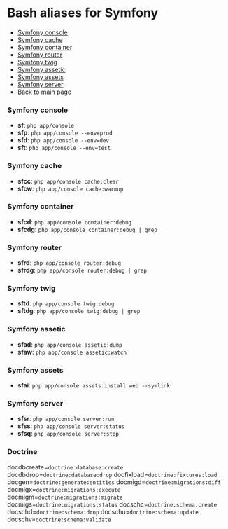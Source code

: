 # Bash aliases for Symfony #

- [Symfony console](#symfony-console)
- [Symfony cache](#symfony-cache)
- [Symfony container](#symfony-container)
- [Symfony router](#symfony-router)
- [Symfony twig](#symfony-twig)
- [Symfony assetic](#symfony-assetic)
- [Symfony assets](#symfony-assets)
- [Symfony server](#symfony-server)
- [Back to main page](../../README.md)

### Symfony console ###
- **sf**: `php app/console`
- **sfp**: `php app/console --env=prod`
- **sfd**: `php app/console --env=dev`
- **sft**: `php app/console --env=test`

### Symfony cache ###
- **sfcc**: `php app/console cache:clear`
- **sfcw**: `php app/console cache:warmup`

### Symfony container ###
- **sfcd**: `php app/console container:debug`
- **sfcdg**: `php app/console container:debug | grep`

### Symfony router ###
- **sfrd**: `php app/console router:debug`
- **sfrdg**: `php app/console router:debug | grep`

### Symfony twig ###
- **sftd**: `php app/console twig:debug`
- **sftdg**: `php app/console twig:debug | grep`

### Symfony assetic ###
- **sfad**: `php app/console assetic:dump`
- **sfaw**: `php app/console assetic:watch`

### Symfony assets ###
- **sfai**: `php app/console assets:install web --symlink`

### Symfony server ###
- **sfsr**: `php app/console server:run`
- **sfss**: `php app/console server:status`
- **sfsq**: `php app/console server:stop`

### Doctrine ###
docdbcreate=`doctrine:database:create`
docdbdrop=`doctrine:database:drop`
docfixload=`doctrine:fixtures:load`
docgen=`doctrine:generate:entities`
docmigd=`doctrine:migrations:diff`
docmigx=`doctrine:migrations:execute`
docmigm=`doctrine:migrations:migrate`
docmigs=`doctrine:migrations:status`
docschc=`doctrine:schema:create`
docschd=`doctrine:schema:drop`
docschu=`doctrine:schema:update`
docschv=`doctrine:schema:validate`

